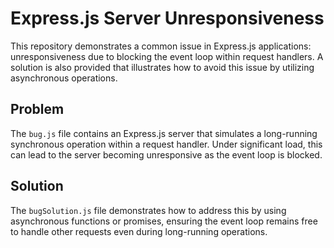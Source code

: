 # Express.js Server Unresponsiveness

This repository demonstrates a common issue in Express.js applications: unresponsiveness due to blocking the event loop within request handlers.  A solution is also provided that illustrates how to avoid this issue by utilizing asynchronous operations.

## Problem

The `bug.js` file contains an Express.js server that simulates a long-running synchronous operation within a request handler.  Under significant load, this can lead to the server becoming unresponsive as the event loop is blocked. 

## Solution

The `bugSolution.js` file demonstrates how to address this by using asynchronous functions or promises, ensuring the event loop remains free to handle other requests even during long-running operations.